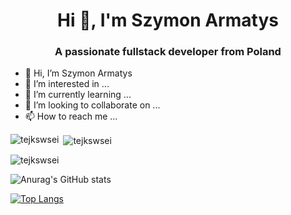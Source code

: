 <h1 align="center">Hi 👋, I'm Szymon Armatys</h1>
<h3 align="center">A passionate fullstack developer from Poland</h3>

- 👋 Hi, I’m Szymon Armatys
- 👀 I’m interested in ...
- 🌱 I’m currently learning ...
- 💞️ I’m looking to collaborate on ...
- 📫 How to reach me ...

<!---
Tejkswsei/Tejkswsei is a ✨ special ✨ repository because its `README.md` (this file) appears on your GitHub profile.
You can click the Preview link to take a look at your changes.
--->

<p><img align="left" src="https://github-readme-stats.vercel.app/api/top-langs?username=tejkswsei&show_icons=true&locale=en&layout=compact" alt="tejkswsei" /></p>

<p>&nbsp;<img align="center" src="https://github-readme-stats.vercel.app/api?username=tejkswsei&show_icons=true&locale=en" alt="tejkswsei" /></p>

<p><img align="center" src="https://github-readme-streak-stats.herokuapp.com/?user=tejkswsei&" alt="tejkswsei" /></p>

![Anurag's GitHub stats](https://github-readme-stats.vercel.app/api?username=Tejkswsei&show_icons=true&theme=radical)

[![Top Langs](https://github-readme-stats.vercel.app/api/top-langs/?username=Tejkswsei&layout=compact)](https://github.com/anuraghazra/github-readme-stats)

